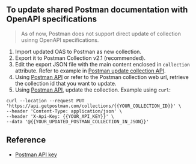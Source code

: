 ## To update shared Postman documentation with OpenAPI specifications

> As of now, Postman does not support direct update of collection usinng OpenAPI specifications.

1. Import updated OAS to Postman as new collection.
1. Export it to Postman Collection v2.1 (recommended).
1. Edit the export JSON file with the main content enclosed in `collection` attribute. Refer to example in [Postman update collection API](https://documenter.getpostman.com/view/631643/JsLs/#aa3701e8-7f99-b421-7d74-0d571b051f3c).
1. Using [Postman API](https://api.getpostman.com/) or refer to the Postman collection web url, retrieve the collection id that you want to update.
1. Using [Postman API](https://api.getpostman.com/), update the collection. Example using `curl`:
  ```cli
  curl --location --request PUT 'https://api.getpostman.com/collections/{{YOUR_COLLECTION_ID}}' \
  --header 'Content-Type: application/json' \
  --header 'X-Api-Key: {{YOUR_API_KEY}}' \
  --data '@{{YOUR_UPDATED_POSTMAN_COLLECTION_IN_JSON}}'

  ```
  
## Reference
- [Postman API key](https://learning.postman.com/docs/developer/intro-api/)

